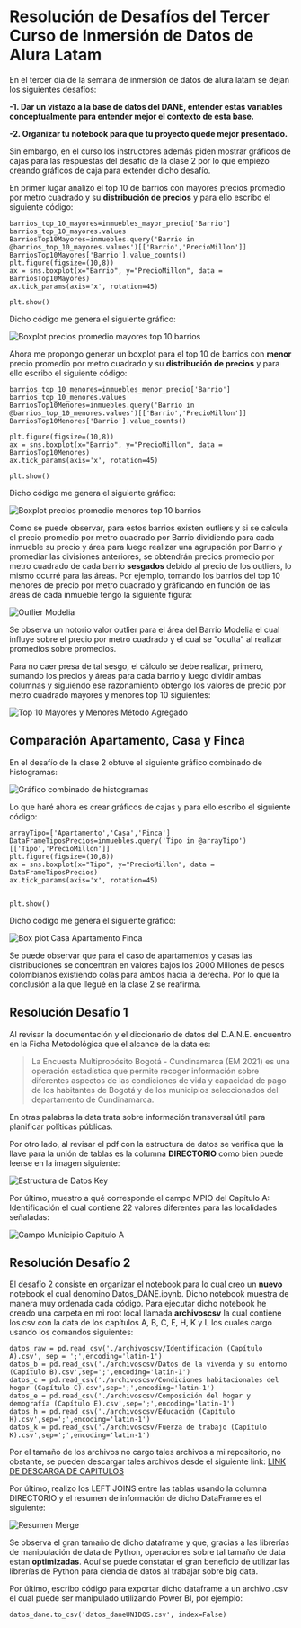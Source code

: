 # Resolución de Desafíos del Tercer Curso de Inmersión de Datos de Alura Latam

En el tercer día de la semana de inmersión de datos de alura latam se dejan los siguientes desafíos:

<b>-1. Dar un vistazo a la base de datos del DANE, entender estas variables conceptualmente para entender mejor el contexto de esta base.</b>

<b>-2. Organizar tu notebook para que tu proyecto quede mejor presentado.</b>

Sin embargo, en el curso los instructores además piden mostrar gráficos de cajas para las respuestas del desafío de la clase 2 por lo que empiezo creando gráficos de caja para extender dicho desafío.

En primer lugar analizo el top 10 de barrios con mayores precios promedio por metro cuadrado y su **distribución de precios** y para ello escribo el siguiente código:

```
barrios_top_10_mayores=inmuebles_mayor_precio['Barrio']
barrios_top_10_mayores.values
BarriosTop10Mayores=inmuebles.query('Barrio in @barrios_top_10_mayores.values')[['Barrio','PrecioMillon']]
BarriosTop10Mayores['Barrio'].value_counts()
plt.figure(figsize=(10,8))
ax = sns.boxplot(x="Barrio", y="PrecioMillon", data = BarriosTop10Mayores)
ax.tick_params(axis='x', rotation=45)

plt.show()
```

Dicho código me genera el siguiente gráfico:

![Boxplot precios promedio mayores top 10 barrios](./img/BoxplotPreciosMayores.png)

Ahora me propongo generar un boxplot para el top 10 de barrios con **menor** precio promedio por metro cuadrado y su **distribución de precios** y para ello escribo el siguiente código:

```
barrios_top_10_menores=inmuebles_menor_precio['Barrio']
barrios_top_10_menores.values
BarriosTop10Menores=inmuebles.query('Barrio in @barrios_top_10_menores.values')[['Barrio','PrecioMillon']]
BarriosTop10Menores['Barrio'].value_counts()

plt.figure(figsize=(10,8))
ax = sns.boxplot(x="Barrio", y="PrecioMillon", data = BarriosTop10Menores)
ax.tick_params(axis='x', rotation=45)

plt.show()

```

Dicho código me genera el siguiente gráfico:

![Boxplot precios promedio menores top 10 barrios](./img/BoxplotPreciosMenores.png)

Como se puede observar, para estos barrios existen outliers y si se calcula el precio promedio por metro cuadrado por Barrio dividiendo para cada inmueble su precio y área para luego realizar una agrupación por Barrio y promediar las divisiones anteriores, se obtendrán precios promedio por metro cuadrado de cada barrio **sesgados** debido al precio de los outliers, lo mismo ocurré para las áreas. Por ejemplo, tomando los barrios del top 10 menores de precio por metro cuadrado y gráficando en función de las áreas de cada inmueble tengo la siguiente figura:

![Outlier Modelia](./img/OutlierModelia.png)

Se observa un notorio valor outlier para el área del Barrio Modelia el cual influye sobre el precio por metro cuadrado y el cual se "oculta" al realizar promedios sobre promedios.

Para no caer presa de tal sesgo, el cálculo se debe realizar, primero, sumando los precios y áreas para cada barrio y luego dividir ambas columnas y siguiendo ese razonamiento obtengo los valores de precio por metro cuadrado mayores y menores top 10 siguientes:

![Top 10 Mayores y Menores Método Agregado](./img/Top10MayoresyMenoresPrecios.png)

## Comparación Apartamento, Casa y Finca

En el desafío de la clase 2 obtuve el siguiente gráfico combinado de histogramas:

![Gráfico combinado de histogramas](./img/GraficoHistogramasCombinados.png)

Lo que haré ahora es crear gráficos de cajas y para ello escribo el siguiente código:

```
arrayTipo=['Apartamento','Casa','Finca']
DataFrameTiposPrecios=inmuebles.query('Tipo in @arrayTipo')[['Tipo','PrecioMillon']]
plt.figure(figsize=(10,8))
ax = sns.boxplot(x="Tipo", y="PrecioMillon", data = DataFrameTiposPrecios)
ax.tick_params(axis='x', rotation=45)


plt.show()
```

Dicho código me genera el siguiente gráfico:

![Box plot Casa Apartamento Finca](./img/BoxPlotCasaApartamentoFinca.png)

Se puede observar que para el caso de apartamentos y casas las distribuciones se concentran en valores bajos los 2000 Millones de pesos colombianos existiendo colas para ambos hacia la derecha. Por lo que la conclusión a la que llegué en la clase 2 se reafirma.

## **Resolución Desafío 1**

Al revisar la documentación y el diccionario de datos del D.A.N.E. encuentro en la Ficha Metodológica que el alcance de la data es:

> La Encuesta Multipropósito Bogotá - Cundinamarca (EM 2021) es una operación
> estadística que permite recoger información sobre diferentes aspectos de las
> condiciones de vida y capacidad de pago de los habitantes de Bogotá y de los
> municipios seleccionados del departamento de Cundinamarca.

En otras palabras la data trata sobre información transversal útil para planificar políticas públicas.

Por otro lado, al revisar el pdf con la estructura de datos se verifica que la llave para la unión de tablas es la columna **DIRECTORIO** como bien puede leerse en la imagen siguiente:

![Estructura de Datos Key](./img/EstructuradeDatosKey.jpg)

Por último, muestro a qué corresponde el campo MPIO del Capítulo A: Identificación el cual contiene 22 valores diferentes para las localidades señaladas:

![Campo Municipio Capítulo A](./img/CampoMunicipio.jpg)

## **Resolución Desafío 2**

El desafío 2 consiste en organizar el notebook para lo cual creo un **nuevo** notebook el cual denomino Datos_DANE.ipynb. Dicho notebook muestra de manera muy ordenada cada código. Para ejecutar dicho notebook he creado una carpeta en mi root local llamada **archivoscsv** la cual contiene los csv con la data de los capítulos A, B, C, E, H, K y L los cuales cargo usando los comandos siguientes:

```
datos_raw = pd.read_csv('./archivoscsv/Identificación (Capítulo A).csv', sep = ';',encoding='latin-1')
datos_b = pd.read_csv('./archivoscsv/Datos de la vivenda y su entorno (Capítulo B).csv',sep=';',encoding='latin-1')
datos_c = pd.read_csv('./archivoscsv/Condiciones habitacionales del hogar (Capítulo C).csv',sep=';',encoding='latin-1')
datos_e = pd.read_csv('./archivoscsv/Composición del hogar y demografía (Capítulo E).csv',sep=';',encoding='latin-1')
datos_h = pd.read_csv('./archivoscsv/Educación (Capítulo H).csv',sep=';',encoding='latin-1')
datos_k = pd.read_csv('./archivoscsv/Fuerza de trabajo (Capítulo K).csv',sep=';',encoding='latin-1')
```

Por el tamaño de los archivos no cargo tales archivos a mi repositorio, no obstante, se pueden descargar tales archivos desde el siguiente link: [LINK DE DESCARGA DE CAPITULOS](https://caelum-online-public.s3.amazonaws.com/alura-latam-inmersion-datos/alura_latam-inmersion_datos-arhivos_descarga/archivos-dane.zip)

Por último, realizo los LEFT JOINS entre las tablas usando la columna DIRECTORIO y el resumen de información de dicho DataFrame es el siguiente:

![Resumen Merge](./img/ResumenMerge.jpg)

Se observa el gran tamaño de dicho dataframe y que, gracias a las librerías de manipulación de data de Python, operaciones sobre tal tamaño de data estan **optimizadas**. Aquí se puede constatar el gran beneficio de utilizar las librerías de Python para ciencia de datos al trabajar sobre big data.

Por último, escribo código para exportar dicho dataframe a un archivo .csv el cual puede ser manipulado utilizando Power BI, por ejemplo:

```
datos_dane.to_csv('datos_daneUNIDOS.csv', index=False)
```
